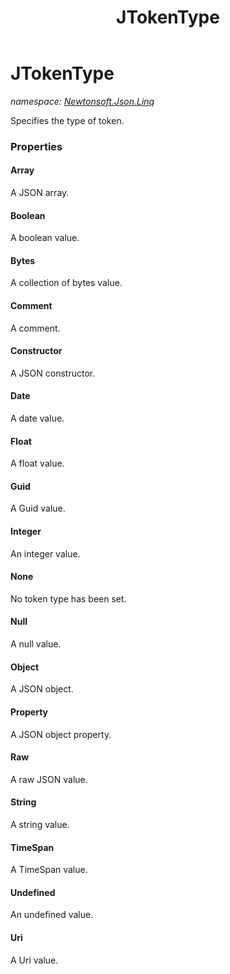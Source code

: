﻿---
title: JTokenType
---

# JTokenType
_namespace: [Newtonsoft.Json.Linq](N-Newtonsoft.Json.Linq.html)_

Specifies the type of token.



### Properties

#### Array
A JSON array.
#### Boolean
A boolean value.
#### Bytes
A collection of bytes value.
#### Comment
A comment.
#### Constructor
A JSON constructor.
#### Date
A date value.
#### Float
A float value.
#### Guid
A Guid value.
#### Integer
An integer value.
#### None
No token type has been set.
#### Null
A null value.
#### Object
A JSON object.
#### Property
A JSON object property.
#### Raw
A raw JSON value.
#### String
A string value.
#### TimeSpan
A TimeSpan value.
#### Undefined
An undefined value.
#### Uri
A Uri value.

